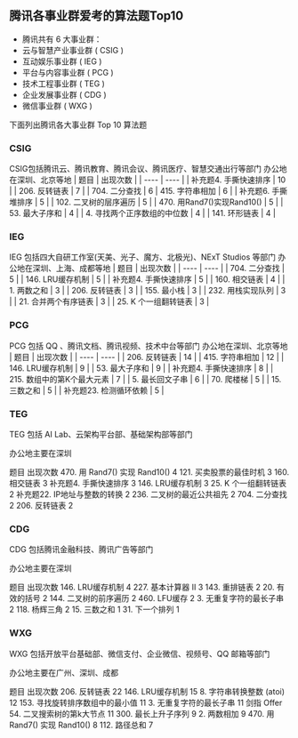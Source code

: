 ## 腾讯各事业群爱考的算法题Top10
- 腾讯共有 6 大事业群：
- 云与智慧产业事业群 ( CSIG )
- 互动娱乐事业群 ( IEG )
- 平台与内容事业群 ( PCG )
- 技术工程事业群 ( TEG )
- 企业发展事业群 ( CDG )
- 微信事业群 ( WXG )
  
下面列出腾讯各大事业群 Top 10 算法题
### CSIG
CSIG包括腾讯云、腾讯教育、腾讯会议、腾讯医疗、智慧交通出行等部门
办公地在深圳、北京等地
| 题目   | 出现次数  |
|  ----  | ----  |
| 补充题4. 手撕快速排序         | 10 |
| 206. 反转链表               | 7 |
| 704. 二分查找               |	6
| 415. 字符串相加             |	6 |
| 补充题6. 手撕堆排序          | 5 |
| 102. 二叉树的层序遍历        | 5 |
| 470. 用Rand7()实现Rand10() | 5 |
| 53. 最大子序和              |	4 |
| 4. 寻找两个正序数组的中位数	  | 4 |
| 141.   环形链表	           | 4 |

### IEG
IEG 包括四大自研工作室(天美、光子、魔方、北极光)、NExT Studios 等部门
办公地在深圳、上海、成都等地
| 题目   | 出现次数  |
|  ----  | ----  |
| 704. 二分查找         | 5 |
| 146. LRU缓存机制               | 5 |
| 补充题4. 手撕快速排序               |	5 |
| 160. 相交链表             |	4 |
| 1. 两数之和          | 3 |
| 206. 反转链表        | 3 |
| 155. 最小栈               | 3 |
| 232. 用栈实现队列              |	3 |
| 21. 合并两个有序链表	  | 3 |
| 25. K 个一组翻转链表	           | 3 |

### PCG
PCG 包括 QQ 、腾讯文档、腾讯视频、技术中台等部门
办公地在深圳、北京等地
| 题目   | 出现次数  |
|  ----  | ----  |
| 206. 反转链表         | 14 |
| 415. 字符串相加               | 12 |
| 146. LRU缓存机制               |	9 |
| 53. 最大子序和             |	9 |
| 补充题4. 手撕快速排序          | 8 |
| 215. 数组中的第K个最大元素        | 7 |
| 5. 最长回文子串             | 6 |
| 70. 爬楼梯              |	5 |
| 15. 三数之和	  | 5 |
| 补充题23. 检测循环依赖	           | 5 |

### TEG
TEG 包括 AI Lab、云架构平台部、基础架构部等部门

办公地主要在深圳

题目	出现次数
470. 用 Rand7() 实现 Rand10()	4
121. 买卖股票的最佳时机	3
160. 相交链表	3
补充题4. 手撕快速排序	3
146. LRU缓存机制	3
25. K 个一组翻转链表	2
补充题22. IP地址与整数的转换	2
236. 二叉树的最近公共祖先	2
704. 二分查找	2
206. 反转链表	2

### CDG
CDG 包括腾讯金融科技、腾讯广告等部门

办公地主要在深圳

题目	出现次数
146. LRU缓存机制	4
227. 基本计算器 II	3
143. 重排链表	2
20. 有效的括号	2
144. 二叉树的前序遍历	2
460. LFU缓存	2
3. 无重复字符的最长子串	2
118. 杨辉三角	2
15. 三数之和	1
31. 下一个排列	1

### WXG
WXG 包括开放平台基础部、微信支付、企业微信、视频号、QQ 邮箱等部门

办公地主要在广州、深圳、成都

题目	出现次数
206. 反转链表	22
146. LRU缓存机制	15
8. 字符串转换整数 (atoi)	12
153. 寻找旋转排序数组中的最小值	11
3. 无重复字符的最长子串	11
剑指 Offer 54. 二叉搜索树的第k大节点	11
300. 最长上升子序列	9
2. 两数相加	9
470. 用 Rand7() 实现 Rand10()	8
112. 路径总和	7

